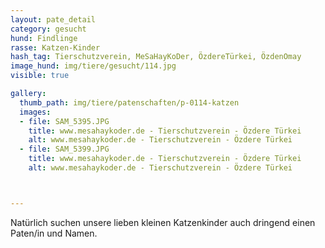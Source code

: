 ```yaml
---
layout: pate_detail
category: gesucht
hund: Findlinge
rasse: Katzen-Kinder
hash_tag: Tierschutzverein, MeSaHayKoDer, ÖzdereTürkei, ÖzdenOmay
image_hund: img/tiere/gesucht/114.jpg
visible: true

gallery:
  thumb_path: img/tiere/patenschaften/p-0114-katzen
  images:
  - file: SAM_5395.JPG
    title: www.mesahaykoder.de - Tierschutzverein - Özdere Türkei
    alt: www.mesahaykoder.de - Tierschutzverein - Özdere Türkei
  - file: SAM_5399.JPG
    title: www.mesahaykoder.de - Tierschutzverein - Özdere Türkei
    alt: www.mesahaykoder.de - Tierschutzverein - Özdere Türkei



---
```


Natürlich suchen unsere lieben kleinen Katzenkinder auch dringend einen Paten/in und Namen.

